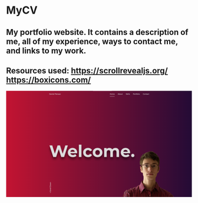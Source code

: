 # MyCV
My portfolio website. It contains a description of me, all of my experience, ways to contact me, and links to my work.
---------------------------
Resources used:
https://scrollrevealjs.org/
https://boxicons.com/
----------------------------
![CV-thumbnail](https://github.com/danielpienaar/MyCV/blob/master/Annotation%202020-08-24%20150610.png)
